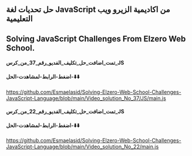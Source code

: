 ## حل تحديات لغة JavaScript من اكاديمية الزيرو ويب التعليمية 
## Solving JavaScript Challenges From Elzero Web School. 


#### تمت_اضافت_حل_تكليف_الفديو_رقم_37_من_كرس_JS


#### اضغط-الرابط-لمشاهدت-الحل-⬇️⬇️
https://github.com/Esmaelasid/Solving-Elzero-Web-School-Challenges-JavaScript-Language/blob/main/Video_solution_No_37/JS/main.js

#### تمت_اضافت_حل_تكليف_الفديو_رقم_22_من_كرس_JS

#### اضغط-الرابط-لمشاهدت-الحل-⬇️⬇️
https://github.com/Esmaelasid/Solving-Elzero-Web-School-Challenges-JavaScript-Language/blob/main/Video_solution_No_22/main.js
